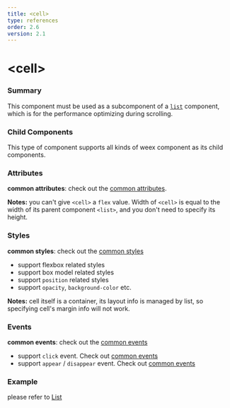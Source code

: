 ```yaml
---
title: <cell>
type: references
order: 2.6
version: 2.1
---
```


# &lt;cell&gt;

### Summary

This component must be used as a subcomponent of a [`list`](./list.html) component, which is for the performance optimizing during scrolling.

### Child Components

This type of component supports all kinds of weex component as its child components.

### Attributes

**common attributes**: check out the [common attributes](../references/common-attrs.md).

**Notes:** you can't give `<cell>` a `flex` value. Width of `<cell>` is equal to the width of its parent component `<list>`, and you don't need to specify its height.

### Styles

**common styles**: check out the [common styles](../common-attrs.html)

- support flexbox related styles
- support box model related styles
- support ``position`` related styles
- support ``opacity``, ``background-color`` etc.

**Notes:** cell itself is a container, its layout info is managed by list, so specifying cell's margin info will not work.

### Events

**common events**: check out the [common events](../common-event.html)

- support `click` event. Check out [common events](../common-event.html)
- support `appear` / `disappear` event. Check out [common events](../common-event.html)

### Example

please refer to [List](./list.html)
